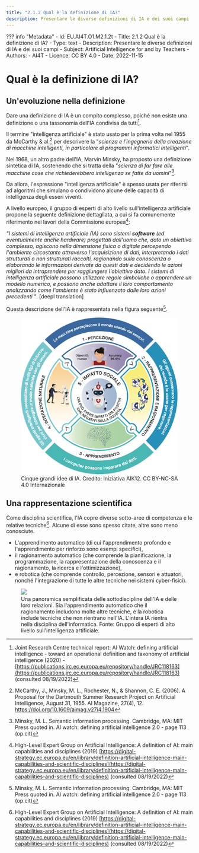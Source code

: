 ```yaml
---
title: "2.1.2 Qual è la definizione di IA?"
description: Presentare le diverse definizioni di IA e dei suoi campi
---
```

??? info "Metadata"
    - Id: EU.AI4T.O1.M2.1.2t
    - Title: 2.1.2 Qual è la definizione di IA?
    - Type: text
    - Description: Presentare le diverse definizioni di IA e dei suoi campi
    - Subject: Artificial Intelligence for and by Teachers
    - Authors:
        - AI4T 
    - Licence: CC BY 4.0
    - Date: 2022-11-15

# Qual è la definizione di IA?

## Un'evoluzione nella definizione

Dare una definizione di IA è un compito complesso, poiché non esiste una definizione o una tassonomia dell'IA condivisa da tutti[^1].

Il termine "intelligenza artificiale" è stato usato per la prima volta nel 1955 da McCarthy &amp; al.[^2] per descrivere la "*scienza e l'ingegneria della creazione di macchine intelligenti, in particolare di programmi informatici intelligenti*".

Nel 1968, un altro padre dell'IA, Marvin Minsky, ha proposto una definizione sintetica di IA, sostenendo che si tratta della "*scienza di far fare alle macchine cose che richiederebbero intelligenza se fatte da uomini*"[^3].

Da allora, l'espressione "intelligenza artificiale" è spesso usata per riferirsi ad algoritmi che simulano o condividono alcune delle capacità di intelligenza degli esseri viventi.

A livello europeo, il gruppo di esperti di alto livello sull'intelligenza artificiale propone la seguente definizione dettagliata, a cui si fa comunemente riferimento nei lavori della Commissione europea[^4]:

*"I sistemi di intelligenza artificiale (IA) sono sistemi* ***software*** *(ed eventualmente anche hardware) progettati dall'uomo che, dato un obiettivo complesso, agiscono nella dimensione fisica o digitale percependo l'ambiente circostante attraverso l'acquisizione di dati, interpretando i dati strutturati o non strutturati raccolti, ragionando sulla conoscenza o elaborando le informazioni derivate da questi dati e decidendo le azioni migliori da intraprendere per raggiungere l'obiettivo dato. I sistemi di intelligenza artificiale possono utilizzare regole simboliche o apprendere un modello numerico, e possono anche adattare il loro comportamento analizzando come l'ambiente è stato influenzato dalle loro azioni precedenti "*. [deepl translation]

Questa descrizione dell'IA è rappresentata nella figura seguente[^3].

<figure>
	 <img src="Images/AI4K12_Five_Big_Ideas_Graphic-IT.png" />
	 <figcaption> Cinque grandi idee di IA. Credito: Iniziativa AIK12. CC BY-NC-SA 4.0 Internazionale </figcaption>
</figure>

## Una rappresentazione scientifica

Come disciplina scientifica, l'IA copre diverse sotto-aree di competenza e le relative tecniche[^4]. Alcune di esse sono spesso citate, altre sono meno conosciute.

- L'apprendimento automatico (di cui l'apprendimento profondo e l'apprendimento per rinforzo sono esempi specifici),
- il ragionamento automatico (che comprende la pianificazione, la programmazione, la rappresentazione della conoscenza e il ragionamento, la ricerca e l'ottimizzazione),
- e robotica (che comprende controllo, percezione, sensori e attuatori, nonché l'integrazione di tutte le altre tecniche nei sistemi cyber-fisici).

<figure>
  <img src="Images/AI-sub-disciplines.png" />
  <figcaption> Una panoramica semplificata delle sottodiscipline dell'IA e delle loro relazioni. Sia l'apprendimento automatico che il ragionamento includono molte altre tecniche, e la robotica include tecniche che non rientrano nell'IA. L'intera IA rientra nella disciplina dell'informatica. Fonte: Gruppo di esperti di alto livello sull'intelligenza artificiale.</figcaption>
</figure>

[^1]: Joint Research Centre technical report: AI Watch: defining artificial intelligence - toward an operational definition and taxonomy of artificial intelligence (2020) - [https://publications.jrc.ec.europa.eu/repository/handle/JRC118163](https://publications.jrc.ec.europa.eu/repository/handle/JRC118163) (consulted 08/19/2022)

[^2]: McCarthy, J., Minsky, M. L., Rochester, N., & Shannon, C. E. (2006). A Proposal for the Dartmouth Summer Research Project on Artificial Intelligence, August 31, 1955. AI Magazine, 27(4), 12. https://doi.org/10.1609/aimag.v27i4.1904

[^3]: Minsky, M. L. Semantic information processing. Cambridge, MA: MIT Press quoted in. AI watch: defining artificial intelligence 2.0 - page 113 (op.cit)

[^4]: High-Level Expert Group on Artificial Intelligence: A definition of AI: main capabilities and disciplines (2019) [https://digital-strategy.ec.europa.eu/en/library/definition-artificial-intelligence-main-capabilities-and-scientific-disciplines](https://digital-strategy.ec.europa.eu/en/library/definition-artificial-intelligence-main-capabilities-and-scientific-disciplines) (consulted 08/19/2022)
